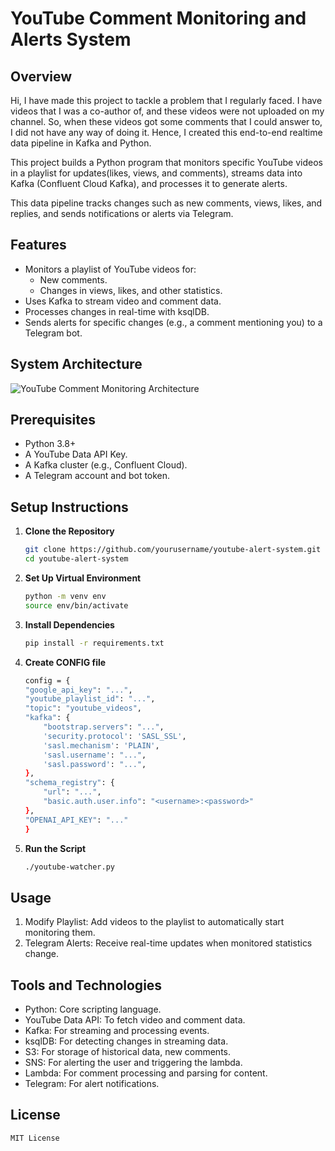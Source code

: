 # YouTube Comment Monitoring and Alerts System

## Overview
Hi, I have made this project to tackle a problem that I regularly faced. I have videos that I was a co-author of, and these videos were not uploaded on my channel. So, when these videos got some comments that I could answer to, I did not have any way of doing it. Hence, I created this end-to-end realtime data pipeline in Kafka and Python.

This project builds a Python program that monitors specific YouTube videos in a playlist for updates(likes, views, and comments), streams data into Kafka (Confluent Cloud Kafka), and processes it to generate alerts. 

This data pipeline tracks changes such as new comments, views, likes, and replies, and sends notifications or alerts via Telegram.

## Features
- Monitors a playlist of YouTube videos for:
  - New comments.
  - Changes in views, likes, and other statistics.
- Uses Kafka to stream video and comment data.
- Processes changes in real-time with ksqlDB.
- Sends alerts for specific changes (e.g., a comment mentioning you) to a Telegram bot.

## System Architecture

![YouTube Comment Monitoring Architecture](https://github.com/user-attachments/assets/e620163d-0bf3-422b-b9bd-16472a67a1b3)




## Prerequisites
- Python 3.8+
- A YouTube Data API Key.
- A Kafka cluster (e.g., Confluent Cloud).
- A Telegram account and bot token.

## Setup Instructions

1. **Clone the Repository**
   ```bash
   git clone https://github.com/yourusername/youtube-alert-system.git
   cd youtube-alert-system
   ```
2. **Set Up Virtual Environment**
    ```bash
    python -m venv env
    source env/bin/activate
    ```
3. **Install Dependencies**
    ```bash
    pip install -r requirements.txt
    ```
4. **Create CONFIG file**
    ```bash
    config = {
    "google_api_key": "...",
    "youtube_playlist_id": "...",
    "topic": "youtube_videos",
    "kafka": {
        "bootstrap.servers": "...",
        'security.protocol': 'SASL_SSL',
        'sasl.mechanism': 'PLAIN',
        'sasl.username': "...",
        'sasl.password': "...",
    },
    "schema_registry": {
        "url": "...",
        "basic.auth.user.info": "<username>:<password>"
    },
    "OPENAI_API_KEY": "..."
    }
    ```
5. **Run the Script**
    ```bash
    ./youtube-watcher.py
    ```

## Usage
1. Modify Playlist: Add videos to the playlist to automatically start monitoring them.
2. Telegram Alerts: Receive real-time updates when monitored statistics change.


## Tools and Technologies
* Python: Core scripting language.
* YouTube Data API: To fetch video and comment data.
* Kafka: For streaming and processing events.
* ksqlDB: For detecting changes in streaming data.
* S3: For storage of historical data, new comments.
* SNS: For alerting the user and triggering the lambda.
* Lambda: For comment processing and parsing for content.
* Telegram: For alert notifications.

## License

```
MIT License
```